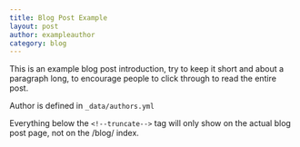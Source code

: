 ```yaml
---
title: Blog Post Example
layout: post
author: exampleauthor
category: blog
---
```


This is an example blog post introduction, try to keep it short and about a paragraph long, to encourage people to click through to read the entire post.

Author is defined in `_data/authors.yml`

<!--truncate-->

Everything below the `<!--truncate-->` tag will only show on the actual blog post page, not on the /blog/ index.
